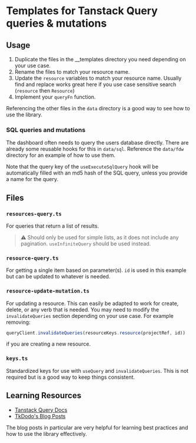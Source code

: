 # Templates for Tanstack Query queries & mutations

## Usage

1. Duplicate the files in the \_\_templates directory you need depending on your use case.
2. Rename the files to match your resource name.
3. Update the `resource` variables to match your resource name. Usually find and replace works great here if you use case sensitive search (`resource` then `Resource`)
4. Implement your `queryFn` function.

Referencing the other files in the `data` directory is a good way to see how to use the library.

### SQL queries and mutations

The dashboard often needs to query the users database directly. There are already some reusable hooks for this in `data/sql`. Reference the `data/fdw` directory for an example of how to use them.

Note that the query key of the `useExecuteSqlQuery` hook will be automatically filled with an md5 hash of the SQL query, unless you provide a name for the query.

## Files

### `resources-query.ts`

For queries that return a list of results.

> :warning: Should only be used for simple lists, as it does not include any pagination. `useInfiniteQuery` should be used instead.

### `resource-query.ts`

For getting a single item based on parameter(s). `id` is used in this example but can be updated to whatever is needed.

### `resource-update-mutation.ts`

For updating a resource. This can easily be adapted to work for create, delete, or any verb that is needed. You may need to modify the `invalidateQueries` section depending on your use case. For example removing:

```ts
queryClient.invalidateQueries(resourceKeys.resource(projectRef, id))
```

if you are creating a new resource.

### `keys.ts`

Standardized keys for use with `useQuery` and `invalidateQueries`. This is not required but is a good way to keep things consistent.

## Learning Resources

- [Tanstack Query Docs](https://tanstack.com/query/v4/docs/react/overview)
- [TkDodo's Blog Posts](https://tanstack.com/query/v4/docs/react/community/tkdodos-blog)

The blog posts in particular are very helpful for learning best practices and how to use the library effectively.
